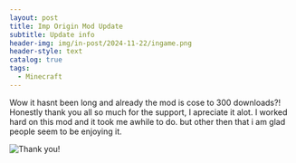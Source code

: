 ```yaml
---
layout: post
title: Imp Origin Mod Update
subtitle: Update info
header-img: img/in-post/2024-11-22/ingame.png
header-style: text
catalog: true
tags:
  - Minecraft
---
```


Wow it hasnt been long and already the mod is cose to 300 downloads?!
Honestly thank you all so much for the support, I apreciate it alot.
I worked hard on this mod and it took me awhile to do. but other then that i am glad people
seem to be enjoying it.

![Thank you!](/img/in-post/2024-11-22/wow2.png)
